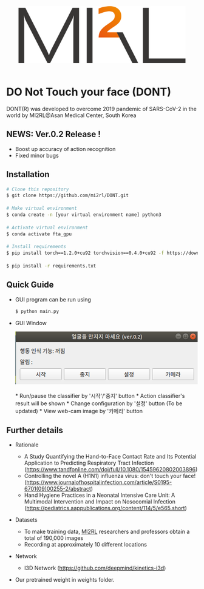 
<center><img src='./imgs/logo.png' width="440" height="150"></center><br>

  


# DO Not Touch your face (DONT)

DONT(R) was developed to overcome 2019 pandemic of SARS-CoV-2 in the world by MI2RL@Asan Medical Center, South Korea  



## NEWS: Ver.0.2 Release !

* Boost up accuracy of action recognition  
* Fixed minor bugs  
  

## Installation

```bash
# Clone this repository
$ git clone https://github.com/mi2rl/DONT.git

# Make virtual environment
$ conda create -n [your virtual environment name] python3

# Activate virtual environment
$ conda activate fta_gpu

# Install requirements
$ pip install torch==1.2.0+cu92 torchvision==0.4.0+cu92 -f https://download.pytorch.org/whl/torch_stable.html

$ pip install -r requirements.txt
```



## Quick Guide

* GUI program can be run using

  ```bash
  $ python main.py
  ```



* GUI Window  

  <center><img src='./imgs/GUI.png' width="500" height="139"></center><br>
  * Run/pause the classifier by '시작'/'중지' button
    * Action classifier's result will be shown 
  * Change configuration by '설정' button (To be updated)
  * View web-cam image by '카메라' button  
   
  


## Further details

* Rationale
    * A Study Quantifying the Hand-to-Face Contact Rate and Its Potential Application to Predicting Respiratory Tract Infection (https://www.tandfonline.com/doi/full/10.1080/15459620802003896)
    * Controlling the novel A (H1N1) influenza virus: don't touch your face! (https://www.journalofhospitalinfection.com/article/S0195-6701(09)00255-2/abstract)
    * Hand Hygiene Practices in a Neonatal Intensive Care Unit: A Multimodal Intervention and Impact on Nosocomial Infection (https://pediatrics.aappublications.org/content/114/5/e565.short)   
      


* Datasets
    * To make training data, [MI2RL](https://www.mi2rl.co/) researchers and professors obtain a total of 190,000 images
    * Recording at approximately 10 different locations   
      
    
* Network
    * I3D Network (https://github.com/deepmind/kinetics-i3d)   
      

* Our pretrained weight in weights folder.

  